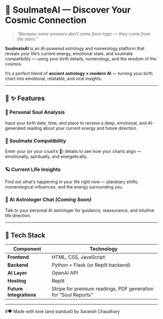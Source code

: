 # 🪷 SoulmateAI — Discover Your Cosmic Connection
> _“Because some answers don’t come from logic — they come from the stars.”_

**SoulmateAI** is an AI-powered astrology and numerology platform that reveals your life’s current energy, emotional state, and soulmate compatibility — using your birth details, numerology, and the wisdom of the cosmos.

It’s a perfect blend of **ancient astrology × modern AI** — turning your birth chart into emotional, relatable, and viral insights.

---

## 🌌 ✨ Features

### 🔮 Personal Soul Analysis
Input your birth date, time, and place to receive a deep, emotional, and AI-generated reading about your current energy and future direction.

### 💞 Soulmate Compatibility
Enter your (or your crush’s 👀) details to see how your charts align — emotionally, spiritually, and energetically.

### 🪐 Current Life Insights
Find out what’s happening in your life right now — planetary shifts, numerological influences, and the energy surrounding you.

### 🧘 AI Astrologer Chat _(Coming Soon)_
Talk to your personal AI astrologer for guidance, reassurance, and intuitive life direction.

---

## 🧩 Tech Stack

| Component | Technology |
|------------|-------------|
| **Frontend** | HTML, CSS, JavaScript |
| **Backend** | Python + Flask (or Replit backend) |
| **AI Layer** | OpenAI API |
| **Hosting** | Replit |
| **Future Integrations** | Stripe for premium readings, PDF generation for “Soul Reports” |

---

#❤️ Made with love (and stardust) by Saransh Chaudhary
